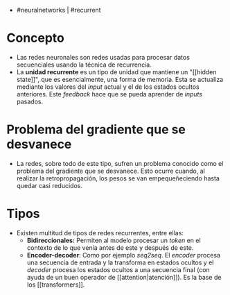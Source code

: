 - #neuralnetworks | #recurrent

# Concepto
- Las redes neuronales son redes usadas para procesar datos secuenciales usando la técnica de recurrencia. 
- La **unidad recurrente** es un tipo de unidad que mantiene un "[[hidden state]]", que es esencialmente, una forma de memoria. Esta se actualiza mediante los valores del *input* actual y el de los estados ocultos anteriores. Este *feedback* hace que se pueda aprender de *inputs* pasados.

# Problema del gradiente que se desvanece
- La redes, sobre todo de este tipo, sufren un problema conocido como el problema del gradiente que se desvanece. Esto ocurre cuando, al realizar la retropropagación, los pesos se van empequeñeciendo hasta quedar casi reducidos.

# Tipos
- Existen multitud de tipos de redes recurrentes, entre ellas:
	- **Bidireccionales:** Permiten al modelo procesar un *token* en el contexto de lo que venía antes de este y después de este. 
	- **Encoder-decoder**: Como por ejemplo *seq2seq*. El *encoder* procesa una secuencia de entrada y la transforma en estados ocultos y el *decoder* procesa los estados ocultos a una secuencia final (con ayuda de un buen operador de [[attention|atención]]). Es la base de los [[transformers]].